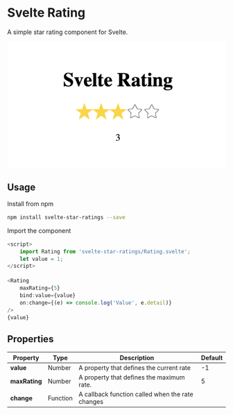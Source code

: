 # Svelte Rating

A simple star rating component for Svelte.

![Svelte Rating](https://github.com/impauloalves/svelte-rating/blob/master/static/rating.png "Svelte Rating")

## Usage

Install from npm

```bash
npm install svelte-star-ratings --save
```

Import the component

```javascript
<script>
	import Rating from 'svelte-star-ratings/Rating.svelte';
	let value = 1;
</script>

<Rating
	maxRating={5}
	bind:value={value}
	on:change={(e) => console.log('Value', e.detail)}
/>
{value}
```

## Properties

| Property | Type  | Description | Default
| --- | ---  | --- | --- |
| **value** | Number | A property that defines the current rate | -1 |
| **maxRating** | Number  | A property that defines the maximum rate. | 5 |
| **change** | Function  | A callback function called when the rate changes |  |
